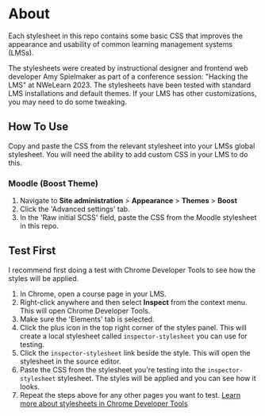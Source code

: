 # About
Each stylesheet in this repo contains some basic CSS that improves the appearance and usability of common learning management systems (LMSs).

The stylesheets were created by instructional designer and frontend web developer Amy Spielmaker as part of a conference session: "Hacking the LMS" at NWeLearn 2023. The stylesheets have been tested with standard LMS installations and default themes. If your LMS has other customizations, you may need to do some tweaking.
## How To Use
Copy and paste the CSS from the relevant stylesheet into your LMSs global stylesheet. You will need the ability to add custom CSS in your LMS to do this.
### Moodle (Boost Theme)
1. Navigate to **Site administration** > **Appearance** > **Themes** > **Boost**
2. Click the 'Advanced settings' tab.
3. In the 'Raw initial SCSS' field, paste the CSS from the Moodle stylesheet in this repo.
## Test First
I recommend first doing a test with Chrome Developer Tools to see how the styles will be applied.
1. In Chrome, open a course page in your LMS.
2. Right-click anywhere and then select **Inspect** from the context menu. This will open Chrome Developer Tools.
3. Make sure the 'Elements' tab is selected.
4. Click the plus icon in the top right corner of the styles panel. This will create a local stylesheet called `inspector-stylesheet` you can use for testing.
5. Click the `inspector-stylesheet` link beside the style. This will open the stylesheet in the source editor.
6. Paste the CSS from the stylesheet you're testing into the `inspector-stylesheet` stylesheet. The styles will be applied and you can see how it looks.
7. Repeat the steps above for any other pages you want to test.
[Learn more about stylesheets in Chrome Developer Tools](https://medium.com/@umarhamza/create-new-stylesheets-in-chrome-dev-tools-7e972c71f8a5)
